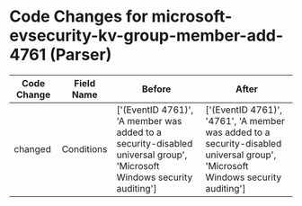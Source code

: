 # Code Changes for microsoft-evsecurity-kv-group-member-add-4761 (Parser)

| Code Change | Field Name | Before | After |
|-------------|------------|--------|-------|
| changed | Conditions | ['(EventID 4761)', 'A member was added to a security-disabled universal group', 'Microsoft Windows security auditing'] | ['(EventID 4761)', '4761', 'A member was added to a security-disabled universal group', 'Microsoft Windows security auditing'] |